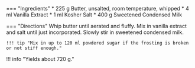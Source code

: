 === "Ingredients"
    * 225 g Butter, unsalted, room temperature, whipped
    * 4 ml Vanilla Extract
    * 1 ml Kosher Salt
    * 400 g Sweetened Condensed Milk

=== "Directions"
    Whip butter until aerated and fluffy. Mix in vanilla extract and salt until just incorporated. Slowly stir in sweetened condensed milk.

    !!! tip "Mix in up to 120 ml powdered sugar if the frosting is broken or not stiff enough."

!!! info "Yields about 720 g."

[^1]:
    White, Chelsey. ["Russian Buttercream."](https://chelsweets.com/2020/01/06/russian-buttercream/) *Chelsweets.* 6 January 2020. Accessed December 2020.
